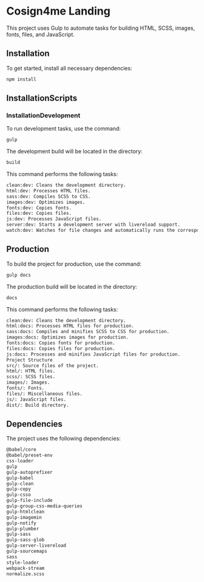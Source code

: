# Cosign4me Landing

This project uses Gulp to automate tasks for building HTML, SCSS, images, fonts, files, and JavaScript.

## Installation

To get started, install all necessary dependencies:

```sh
npm install
```

## InstallationScripts
### InstallationDevelopment
To run development tasks, use the command:

```sh
gulp
```

The development build will be located in the directory:

```sh
build 
```

This command performs the following tasks:

```sh
clean:dev: Cleans the development directory.
html:dev: Processes HTML files.
sass:dev: Compiles SCSS to CSS.
images:dev: Optimizes images.
fonts:dev: Copies fonts.
files:dev: Copies files.
js:dev: Processes JavaScript files.
server:dev: Starts a development server with livereload support.
watch:dev: Watches for file changes and automatically runs the corresponding tasks.
```

## Production
To build the project for production, use the command:

```sh
gulp docs
```
The production build will be located in the directory:

```sh
docs 
```

This command performs the following tasks:

```sh
clean:dev: Cleans the development directory.
html:docs: Processes HTML files for production.
sass:docs: Compiles and minifies SCSS to CSS for production.
images:docs: Optimizes images for production.
fonts:docs: Copies fonts for production.
files:docs: Copies files for production.
js:docs: Processes and minifies JavaScript files for production.
Project Structure
src/: Source files of the project.
html/: HTML files.
scss/: SCSS files.
images/: Images.
fonts/: Fonts.
files/: Miscellaneous files.
js/: JavaScript files.
dist/: Build directory.
```

## Dependencies
The project uses the following dependencies:

```sh
@babel/core
@babel/preset-env
css-loader
gulp
gulp-autoprefixer
gulp-babel
gulp-clean
gulp-copy
gulp-csso
gulp-file-include
gulp-group-css-media-queries
gulp-htmlclean
gulp-imagemin
gulp-notify
gulp-plumber
gulp-sass
gulp-sass-glob
gulp-server-livereload
gulp-sourcemaps
sass
style-loader
webpack-stream
normalize.scss
```